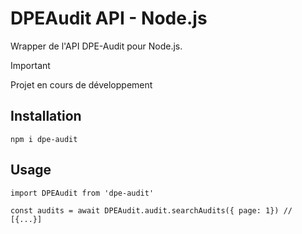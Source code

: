 # DPEAudit API - Node.js

Wrapper de l'API DPE-Audit pour Node.js.

> [!IMPORTANT]  
> Projet en cours de développement

## Installation

```
npm i dpe-audit
```

## Usage

```
import DPEAudit from 'dpe-audit'

const audits = await DPEAudit.audit.searchAudits({ page: 1}) // [{...}]
```
